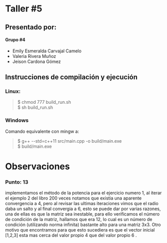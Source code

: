 # Taller #5

## Presentado por:
#### Grupo #4
* Emily Esmeralda Carvajal Camelo
* Valeria Rivera Muñoz
* Jeison Cardona Gómez

## Instrucciones de compilación y ejecución

### Linux:

> $ chmod 777 build_run.sh<br>
> $ sh build_run.sh

### Windows

Comando equivalente con mingw a:
> $ g++ --std=c++11 src/main.cpp -o build/main.exe<br>
> $ build/main.exe

# Observaciones
### Punto: 13
implementamos el método de la potencia para el ejercicio numero 1, al iterar el ejemplo 2 del libro 200 veces notamos que existia una aparente convergencia a 4, pero al revisar las ultimas iteraciones vimos que el radio daba un salto y al final convergia a 6, esto se puede dar por varias razones, una de ellas es que la matriz sea inestable, para ello verificamos el número de condición de la matriz, hallamos que era 12, lo cual es un número de condición (utilizando norma infinita) bastante alto para una matriz 3x3. Otro motivo que encontramos para que esto sucediera es que el vector inicial [1,2,3] esta mas cerca del valor propio 4 que del valor propio 6 .